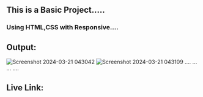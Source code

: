 ## This is a Basic Project.....
### Using HTML,CSS with Responsive....
## Output: 
![Screenshot 2024-03-21 043042](https://github.com/123guddukumar/-UranusWeb/assets/144515917/a2fe29d5-e1f7-499b-9b69-7027581120b0)
![Screenshot 2024-03-21 043109](https://github.com/123guddukumar/-UranusWeb/assets/144515917/e530ac8e-e6fa-428b-80de-52a9d1418441)
....
...
...
....
## Live Link:
